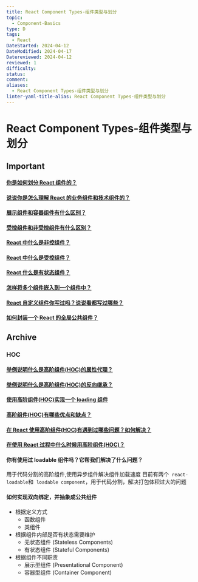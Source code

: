 ```yaml
---
title: React Component Types-组件类型与划分
topic:
  - Component-Basics
type: D
tags:
  - React
DateStarted: 2024-04-12
DateModified: 2024-04-17
Datereviewed: 2024-04-12
reviewed: 1
difficulty: 
status: 
comment: 
aliases:
  - React Component Types-组件类型与划分
linter-yaml-title-alias: React Component Types-组件类型与划分
---
```


# React Component Types-组件类型与划分

## Important

#### [你是如何划分 React 组件的？](https://github.com/haizlin/fe-interview/issues/851)

#### [说说你是怎么理解 React 的业务组件和技术组件的？](https://github.com/haizlin/fe-interview/issues/699)

#### [展示组件和容器组件有什么区别？](https://github.com/haizlin/fe-interview/issues/697)

#### [受控组件和非受控组件有什么区别？](https://github.com/haizlin/fe-interview/issues/631)

#### [React 中什么是非控组件？](https://github.com/haizlin/fe-interview/issues/630)

#### [React 中什么是受控组件？](https://github.com/haizlin/fe-interview/issues/629)

#### [React 什么是有状态组件？](https://github.com/haizlin/fe-interview/issues/860)

#### [怎样将多个组件嵌入到一个组件中？](https://github.com/haizlin/fe-interview/issues/848)

#### [React 自定义组件你写过吗？说说看都写过哪些？](https://github.com/haizlin/fe-interview/issues/646)

#### [如何封装一个 React 的全局公共组件？](https://github.com/haizlin/fe-interview/issues/825)

## Archive

### HOC

#### [举例说明什么是高阶组件(HOC)的属性代理？](https://github.com/haizlin/fe-interview/issues/800)

#### [举例说明什么是高阶组件(HOC)的反向继承？](https://github.com/haizlin/fe-interview/issues/802)

#### [使用高阶组件(HOC)实现一个 loading 组件](https://github.com/haizlin/fe-interview/issues/854)

#### [高阶组件(HOC)有哪些优点和缺点？](https://github.com/haizlin/fe-interview/issues/785)

#### [在 React 使用高阶组件(HOC)有遇到过哪些问题？如何解决？](https://github.com/haizlin/fe-interview/issues/752)

#### [在使用 React 过程中什么时候用高阶组件(HOC)？](https://github.com/haizlin/fe-interview/issues/751)

#### 你有使用过 loadable 组件吗？它帮我们解决了什么问题？

用于代码分割的高阶组件,使用异步组件解决组件加载速度
目前有两个  `react-loadable`和  `loadable component`，用于代码分割，解决打包体积过大的问题

#### 如何实现双向绑定，并抽象成公共组件

- 根据定义方式
  - 函数组件
  - 类组件
- 根据组件内部是否有状态需要维护
  - 无状态组件 (Stateless Components)
  - 有状态组件 (Stateful Components)
- 根据组件不同职责
  - 展示型组件 (Presentational Component)
  - 容器型组件 (Container Component)
